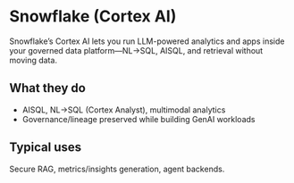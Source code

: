 # Snowflake (Cortex AI)

Snowflake’s Cortex AI lets you run LLM-powered analytics and apps inside your governed data platform—NL→SQL, AISQL, and retrieval without moving data.

## What they do
- AISQL, NL→SQL (Cortex Analyst), multimodal analytics
- Governance/lineage preserved while building GenAI workloads

## Typical uses
Secure RAG, metrics/insights generation, agent backends.
